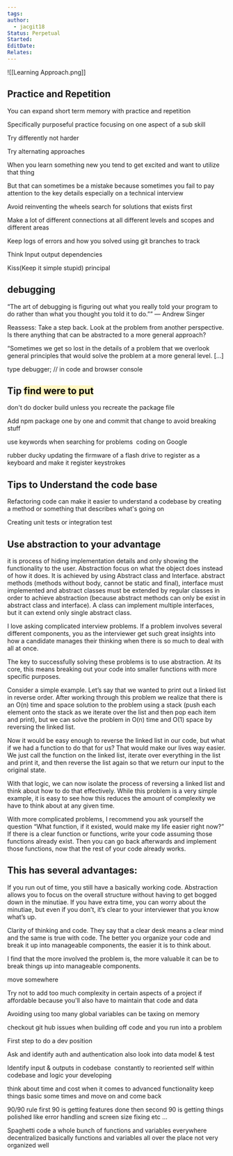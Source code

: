 ```yaml
---
tags: 
author:
  - jacgit18
Status: Perpetual
Started: 
EditDate: 
Relates:
---
```

![[Learning Approach.png]]

## Practice and Repetition
You can expand short term memory with practice and repetition  
  
Specifically purposeful practice focusing on one aspect of a sub skill  
  
  
Try differently not harder  
  
Try alternating approaches


When you learn something new you tend to get excited and want to utilize that thing  

But that can sometimes be a mistake because sometimes you fail to pay attention to the key details especially on a technical interview

Avoid reinventing the wheels search for solutions that exists first

Make a lot of different connections at all different levels and scopes and different areas  

Keep logs of errors and how you solved using git branches to track

Think Input output dependencies

Kiss(Keep it simple stupid) principal

## debugging

“The art of debugging is figuring out what you really told your program to do rather than what you thought you told it to do.”” — Andrew Singer 

Reassess: Take a step back. Look at the problem from another perspective. Is there anything that can be abstracted to a more general approach? 

“Sometimes we get so lost in the details of a problem that we overlook general principles that would solve the problem at a more general level. […]

type debugger; // in code and browser console


## Tip <mark style="background: #FFF3A3A6;">find were to put </mark>

don't do docker build unless you recreate the package file  

Add npm package one by one and commit that change to avoid breaking stuff 

use keywords when searching for problems  coding on Google

rubber ducky updating the firmware of a flash drive to register as a keyboard and make it register keystrokes

## Tips to Understand the code base 

Refactoring code can make it easier to understand a codebase by creating a method or something that describes what's going on 

Creating unit tests or integration test




## Use abstraction to your advantage 

it is process of hiding implementation details and only showing the functionality to the user. Abstraction focus on what the object does instead of how it does. It is achieved by using Abstract class and Interface. abstract methods (methods without body, cannot be static and final), interface must implemented and abstract classes must be extended by regular classes in order to achieve abstraction (because abstract methods can only be exist in abstract class and interface). A class can implement multiple interfaces,  but it can extend only single abstract class. 

I love asking complicated interview problems. If a problem involves several different components, you as the interviewer get such great insights into how a candidate manages their thinking when there is so much to deal with all at once. 

The key to successfully solving these problems is to use abstraction. At its core, this means breaking out your code into smaller functions with more specific purposes. 

Consider a simple example. Let’s say that we wanted to print out a linked list in reverse order. After working through this problem we realize that there is an O(n) time and space solution to the problem using a stack (push each element onto the stack as we iterate over the list and then pop each item and print), but we can solve the problem in O(n) time and O(1) space by reversing the linked list. 

Now it would be easy enough to reverse the linked list in our code, but what if we had a function to do that for us? That would make our lives way easier. We just call the function on the linked list, iterate over everything in the list and print it, and then reverse the list again so that we return our input to the original state. 

With that logic, we can now isolate the process of reversing a linked list and think about how to do that effectively. While this problem is a very simple example, it is easy to see how this reduces the amount of complexity we have to think about at any given time. 

With more complicated problems, I recommend you ask yourself the question “What function, if it existed, would make my life easier right now?” If there is a clear function or functions, write your code assuming those functions already exist. Then you can go back afterwards and implement those functions, now that the rest of your code already works. 

## This has several advantages: 

If you run out of time, you still have a basically working code. Abstraction allows you to focus on the overall structure without having to get bogged down in the minutiae. If you have extra time, you can worry about the minutiae, but even if you don’t, it’s clear to your interviewer that you know what’s up. 

Clarity of thinking and code. They say that a clear desk means a clear mind and the same is true with code. The better you organize your code and break it up into manageable components, the easier it is to think about. 

I find that the more involved the problem is, the more valuable it can be to break things up into manageable components.





move somewhere 

Try not to add too much complexity in certain aspects of a project if affordable because you'll also have to maintain that code and data 

Avoiding using too many global variables can be taxing on memory 

checkout git hub issues when building off code and you run into a problem



First step to do a dev position 

Ask and identify auth and authentication also look into data model & test 

Identify input & outputs in codebase  constantly to reoriented self within codebase and logic your developing



think about time and cost when it comes to advanced functionality keep things basic some times and move on and come back  

90/90 rule first 90 is getting features done then second 90 is getting things polished like error handling and screen size fixing etc … 

Spaghetti code a whole bunch of functions and variables everywhere decentralized basically functions and variables all over the place not very organized well


